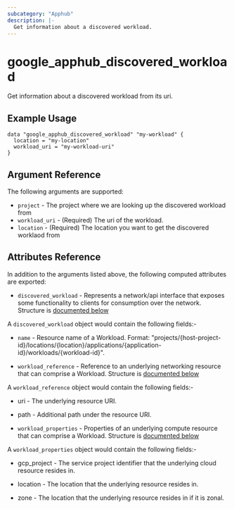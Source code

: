 ```yaml
---
subcategory: "Apphub"
description: |-
  Get information about a discovered workload.
---
```


# google\_apphub\_discovered_workload

Get information about a discovered workload from its uri.


## Example Usage


```hcl
data "google_apphub_discovered_workload" "my-workload" {
  location = "my-location"
  workload_uri = "my-workload-uri"
}
```

## Argument Reference

The following arguments are supported:

* `project` - The project where we are looking up the discovered workload from
* `workload_uri` - (Required) The uri of the workload.
* `location` - (Required) The location you want to get the discovered worklaod from

## Attributes Reference

In addition to the arguments listed above, the following computed attributes are exported:

* `discovered_workload` - Represents a network/api interface that exposes some functionality to clients for consumption over the network. Structure is [documented below](#nested_discovered_workloads)

<a name="nested_discovered_workloads"></a>A `discovered_workload` object would contain the following fields:-

* `name` - Resource name of a Workload. Format: "projects/{host-project-id}/locations/{location}/applications/{application-id}/workloads/{workload-id}".

* `workload_reference` - Reference to an underlying networking resource that can comprise a Workload. Structure is [documented below](#nested_workload_reference)

<a name="nested_workload_reference"></a>A `workload_reference` object would contain the following fields:-

* uri - The underlying resource URI.

* path - Additional path under the resource URI.

* `workload_properties` - Properties of an underlying compute resource that can comprise a Workload. Structure is [documented below](#nested_workload_properties)

<a name="nested_workload_properties"></a>A `workload_properties` object would contain the following fields:-

* gcp_project - The service project identifier that the underlying cloud resource resides in.

* location - The location that the underlying resource resides in.

* zone - The location that the underlying resource resides in if it is zonal.
